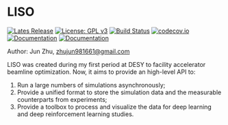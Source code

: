 # LISO

[![Lates Release](https://img.shields.io/github/v/release/zhujun98/liso)](https://github.com/zhujun98/liso/releases)
[![License: GPL v3](https://img.shields.io/badge/License-GPL%20v3-blue.svg)](https://www.gnu.org/licenses/gpl-3.0)
[![Build Status](https://travis-ci.org/zhujun98/liso.svg?branch=master)](https://travis-ci.org/zhujun98/liso)
[![codecov.io](https://codecov.io/github/zhujun98/liso/coverage.svg?branch=master)](https://codecov.io/github/zhujun98/liso?branch=master)
[![Documentation](https://img.shields.io/readthedocs/liso)](https://liso.readthedocs.io/en/latest/)
[![Documentation](https://img.shields.io/badge/documentation-online-blue)](https://liso.readthedocs.io/en/latest/)

Author: Jun Zhu, zhujun981661@gmail.com

LISO was created during my first period at DESY to facility accelerator beamline optimization.
Now, it aims to provide an high-level API to:

1. Run a large numbers of simulations asynchronously; 
2. Provide a unified format to store the simulation data and the measurable counterparts from 
experiments;
3. Provide a toolbox to process and visualize the data for deep learning and deep reinforcement 
learning studies.
